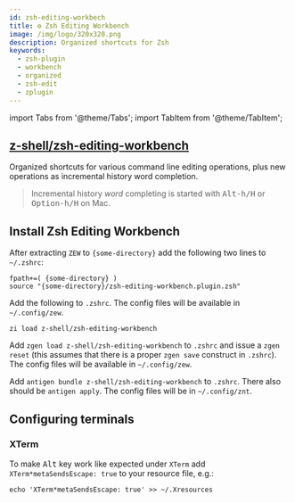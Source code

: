 ```yaml
---
id: zsh-editing-workbech
title: ⚙️ Zsh Editing Workbench
image: /img/logo/320x320.png
description: Organized shortcuts for Zsh
keywords:
  - zsh-plugin
  - workbench
  - organized
  - zsh-edit
  - zplugin
---
```


<!-- @format -->

import Tabs from '@theme/Tabs';
import TabItem from '@theme/TabItem';

## <i class="fa-brands fa-github"></i> [z-shell/zsh-editing-workbench][]

Organized shortcuts for various command line editing operations, plus new operations as incremental history word completion.

> Incremental history _word_ completing is started with <kbd>Alt-h/H</kbd> or <kbd>Option-h/H</kbd> on Mac.

## Install Zsh Editing Workbench

<Tabs>
  <TabItem value="standalone" label="Standalone" default>

After extracting `ZEW` to `{some-directory}` add the following two lines to `~/.zshrc`:

```shell showLineNumbers
fpath+=( {some-directory} )
source "{some-directory}/zsh-editing-workbench.plugin.zsh"
```

  </TabItem>
  <TabItem value="zi" label="Zi">

Add the following to `.zshrc`. The config files will be available in `~/.config/zew`.

```shell
zi load z-shell/zsh-editing-workbench
```

  </TabItem>
  <TabItem value="zgen" label="Zgen">

Add `zgen load z-shell/zsh-editing-workbench` to `.zshrc` and issue a `zgen reset` (this assumes that there is a proper `zgen save` construct in `.zshrc`). The config files will be available in `~/.config/zew`.

  </TabItem>
  <TabItem value="antigen" label="Antigen">

Add `antigen bundle z-shell/zsh-editing-workbench` to `.zshrc`. There also should be `antigen apply`. The config files will be in `~/.config/znt`.

  </TabItem>
</Tabs>

## Configuring terminals

### **XTerm**

To make <kbd>Alt</kbd> key work like expected under `XTerm` add `XTerm*metaSendsEscape: true` to your resource file, e.g.:

```shell
echo 'XTerm*metaSendsEscape: true' >> ~/.Xresources
```

<!-- end-of-file -->
<!-- links -->

[z-shell/zsh-editing-workbench]: https://github.com/z-shell/zsh-editing-workbench

